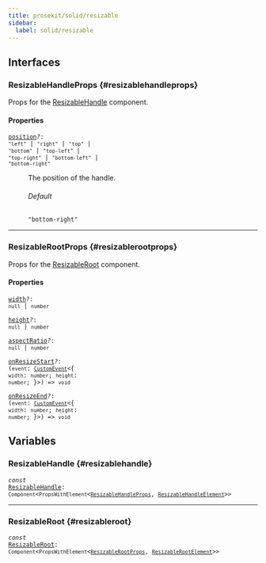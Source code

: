 ```yaml
---
title: prosekit/solid/resizable
sidebar:
  label: solid/resizable
---
```


## Interfaces

### ResizableHandleProps {#resizablehandleprops}

Props for the [ResizableHandle](#resizablehandle) component.

#### Properties

<dl>

<dt>

<code data-typedoc-code><a id="position" href="#position">position</a><i>?</i>: `"left"` \| `"right"` \| `"top"` \| `"bottom"` \| `"top-left"` \| `"top-right"` \| `"bottom-left"` \| `"bottom-right"`</code>

</dt>

<dd>

The position of the handle.

###### Default

`"bottom-right"`

</dd>

</dl>

***

### ResizableRootProps {#resizablerootprops}

Props for the [ResizableRoot](#resizableroot) component.

#### Properties

<dl>

<dt>

<code data-typedoc-code><a id="width" href="#width">width</a><i>?</i>: `null` \| `number`</code>

</dt>

</dl>

<dl>

<dt>

<code data-typedoc-code><a id="height" href="#height">height</a><i>?</i>: `null` \| `number`</code>

</dt>

</dl>

<dl>

<dt>

<code data-typedoc-code><a id="aspectratio" href="#aspectratio">aspectRatio</a><i>?</i>: `null` \| `number`</code>

</dt>

</dl>

<dl>

<dt>

<code data-typedoc-code><a id="onresizestart" href="#onresizestart">onResizeStart</a><i>?</i>: (`event`: [`CustomEvent`](https://developer.mozilla.org/docs/Web/API/CustomEvent)\<\{ `width`: `number`; `height`: `number`; \}\>) => `void`</code>

</dt>

</dl>

<dl>

<dt>

<code data-typedoc-code><a id="onresizeend" href="#onresizeend">onResizeEnd</a><i>?</i>: (`event`: [`CustomEvent`](https://developer.mozilla.org/docs/Web/API/CustomEvent)\<\{ `width`: `number`; `height`: `number`; \}\>) => `void`</code>

</dt>

</dl>

## Variables

### ResizableHandle {#resizablehandle}

<dl>

<dt>

<code data-typedoc-code><i>const</i> <a id="resizablehandle" href="#resizablehandle">ResizableHandle</a>: `Component`\<`PropsWithElement`\<[`ResizableHandleProps`](#resizablehandleprops), [`ResizableHandleElement`](../web/resizable.md#resizablehandleelement)\>\></code>

</dt>

</dl>

***

### ResizableRoot {#resizableroot}

<dl>

<dt>

<code data-typedoc-code><i>const</i> <a id="resizableroot" href="#resizableroot">ResizableRoot</a>: `Component`\<`PropsWithElement`\<[`ResizableRootProps`](#resizablerootprops), [`ResizableRootElement`](../web/resizable.md#resizablerootelement)\>\></code>

</dt>

</dl>
